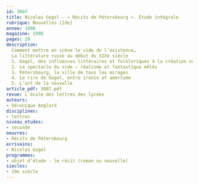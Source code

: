 ```yaml
---
id: 3007
title: Nicolas Gogol – « Récits de Pétersbourg ». Étude intégrale 
rubrique: Nouvelles [2de]
annee: 1998
magazine: 1998
pages: 29
description: 
  Comment mettre en scène le vide de l’existence…
  La littérature russe au début du XIXe siècle
  1. Gogol, des influences littéraires et folkloriques à la création originale
  2. Le spectacle du vide – réalisme et fantastique mêlés
  3. Pétersbourg, la ville de tous les mirages
  4. Le rire de Gogol, entre ironie et amertume
  5. L’art de la nouvelle
article_pdf: 3007.pdf
revue: L’école des lettres des lycées
auteurs:
- Véronique Anglard
disciplines:
- lettres
niveau_etudes:
- seconde
oeuvres:
- Récits de Pétersbourg
ecrivains:
- Nicolas Gogol
programmes:
- objet d’étude - le récit (roman ou nouvelle)
siecles:
- 19e siècle
---
```

